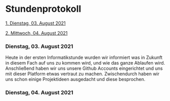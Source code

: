 # Stundenprotokoll

[1. Dienstag, 03. August 2021](#1)

[2. Mittwoch, 04. August 2021](#2)


### <a name="1"></a>Dienstag, 03. August 2021
Heute in der ersten Informatikstunde wurden wir informiert was in Zukunft in diesem Fach auf uns zu kommen wird, und wie das ganze Ablaufen wird.
Anschließend haben wir uns unsere Github Accounts eingerichtet und uns mit dieser Platform etwas vertraut zu machen. Zwischendurch haben wir uns schon einige Projektideen ausgedacht und diese besprochen.
### <a name="2"></a>Dienstag, 04. August 2021
